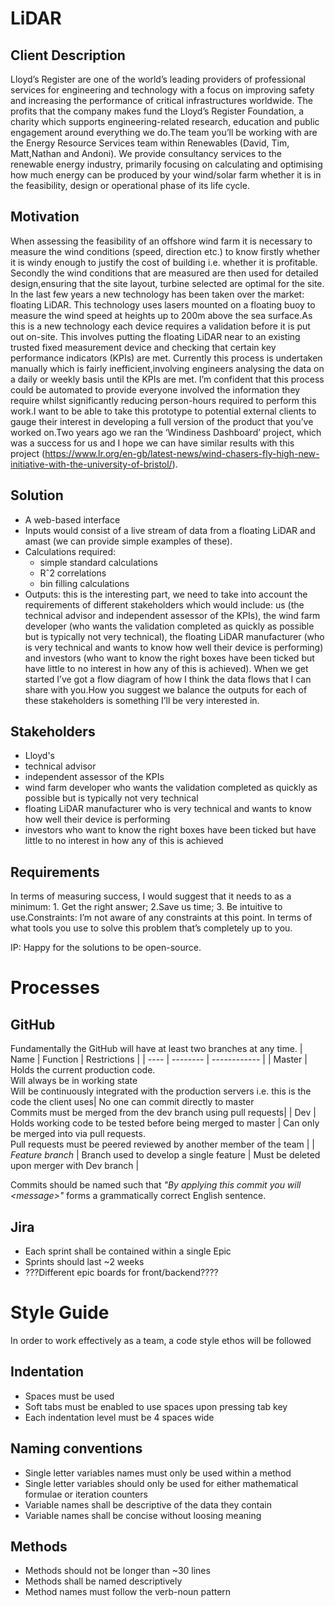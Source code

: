 # LiDAR
## Client Description
Lloyd’s Register are one of the world’s leading providers of professional services for engineering and technology with a focus on improving safety and increasing the performance of critical infrastructures worldwide. The profits that the company makes fund the Lloyd’s Register Foundation, a charity which supports engineering-related research, education and public engagement around everything we do.The team you’ll be working with are the Energy Resource Services team within Renewables (David, Tim, Matt,Nathan and Andoni). We provide consultancy services to the renewable energy industry, primarily focusing on calculating and optimising how much energy can be produced by your wind/solar farm whether it is in the feasibility, design or operational phase of its life cycle.

## Motivation
When assessing the feasibility of an offshore wind farm it is necessary to measure the wind conditions (speed, direction etc.)  to know firstly whether it is windy enough to justify the cost of building i.e. whether it is profitable. Secondly the wind conditions that are measured are then used for detailed design,ensuring that the site layout, turbine selected are optimal for the site. In the last few years a new technology has been taken over the market: floating LiDAR. This technology uses lasers mounted on a floating buoy to measure the wind speed at heights up to 200m above the sea surface.As this is a new technology each device requires a validation before it is put out on-site.  This involves putting the floating LiDAR near to an existing trusted fixed measurement device and checking that certain key performance indicators (KPIs) are met. Currently this process is undertaken manually which is fairly inefficient,involving engineers analysing the data on a daily or weekly basis until the KPIs are met. I’m confident that this process could be automated to provide everyone involved the information they require whilst significantly reducing person-hours required to perform this work.I want to be able to take this prototype to potential external clients to gauge their interest in developing a full version of the product that you’ve worked on.Two years ago we ran the ‘Windiness Dashboard’ project, which was a success for us and I hope we can have similar results with this project (https://www.lr.org/en-gb/latest-news/wind-chasers-fly-high-new-initiative-with-the-university-of-bristol/).

## Solution
- A web-based interface
- Inputs would consist of a live stream of data from a floating LiDAR and amast (we can provide simple examples of these). 
- Calculations required: 
   - simple standard calculations
   - Rˆ2 correlations
   - bin filling calculations
- Outputs: this is the interesting part, we need to take into account the requirements of different stakeholders which would include: us (the technical advisor and independent assessor of the KPIs), the wind farm developer (who wants the validation completed as quickly as possible but is typically not very technical), the floating LiDAR manufacturer (who is very technical and wants to know how well their device is performing) and investors (who want to know the right boxes have been ticked but have little to no interest in how any of this is achieved). When we get started I’ve got a flow diagram of how I think the data flows that I can share with you.How you suggest we balance the outputs for each of these stakeholders is something I’ll be very interested in.

## Stakeholders
- Lloyd's
- technical advisor
- independent assessor of the KPIs
- wind farm developer
  who wants the validation completed as quickly as possible but is typically not very technical
- floating LiDAR manufacturer
  who is very technical and wants to know how well their device is performing
- investors
  who want to know the right boxes have been ticked but have little to no interest in how any of this is achieved

## Requirements
In terms of measuring success, I would suggest that it needs to as a minimum: 1. Get the right answer; 2.Save us time; 3. Be intuitive to use.Constraints: I’m not aware of any constraints at this point. In terms of what tools you use to solve this problem that’s completely up to you.

IP: Happy for the solutions to be open-source.

# Processes
## GitHub
Fundamentally the GitHub will have at least two branches at any time.
| Name | Function | Restrictions |
| ---- | -------- | ------------ |
| Master | Holds the current production code. <br/> Will always be in working state <br/>Will be continuously integrated with the production servers i.e. this is the code the client uses| No one can commit directly to master <br/> Commits must be merged from the dev branch using pull requests|
| Dev  | Holds working code to be tested before being merged to master | Can only be merged into via pull requests. <br/> Pull requests must be peered reviewed by another member of the team |
| *Feature branch* | Branch used to develop a single feature | Must be deleted upon merger with Dev branch |

Commits should be named such that *"By applying this commit you will \<message\>"* forms a grammatically correct English sentence.

## Jira
- Each sprint shall be contained within a single Epic
- Sprints should last ~2 weeks
- ???Different epic boards for front/backend????

# Style Guide
In order to work effectively as a team, a code style ethos will be followed

## Indentation
- Spaces must be used
- Soft tabs must be enabled to use spaces upon pressing tab key
- Each indentation level must be 4 spaces wide

## Naming conventions
- Single letter variables names must only be used within a method
- Single letter variables should only be used for either mathematical formulae or iteration counters
- Variable names shall be descriptive of the data they contain
- Variable names shall be concise without loosing meaning

## Methods
- Methods should not be longer than ~30 lines
- Methods shall be named descriptively
- Method names must follow the verb-noun pattern
